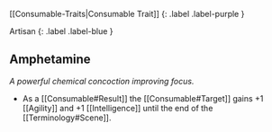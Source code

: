 
[[Consumable-Traits|Consumable Trait]]
{: .label .label-purple }

Artisan
{: .label .label-blue }

## Amphetamine
*A powerful chemical concoction improving focus.*
* As a [[Consumable#Result]] the [[Consumable#Target]] gains +1 [[Agility]] and +1 [[Intelligence]] until the end of the [[Terminology#Scene]].

